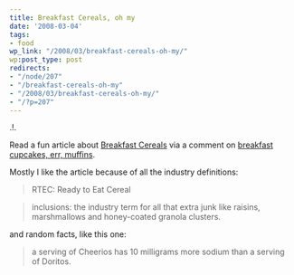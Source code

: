 ```yaml
---
title: Breakfast Cereals, oh my
date: '2008-03-04'
tags:
- food
wp_link: "/2008/03/breakfast-cereals-oh-my/"
wp:post_type: post
redirects:
- "/node/207"
- "/breakfast-cereals-oh-my"
- "/2008/03/breakfast-cereals-oh-my/"
- "/?p=207"
---
```


.!.

Read a fun article about [Breakfast Cereals](http://www.salon.com/mwt/food/eat_drink/2007/10/03/breakfast_cereal/) via a comment on [breakfast cupcakes, err, muffins](http://www.megnut.com/2007/10/are-they-breakfast-cupcakes#comment-3498).

Mostly I like the article because of all the industry definitions:

>

> RTEC: Ready to Eat Cereal

> inclusions: the industry term for all that extra junk like raisins, marshmallows and honey-coated granola clusters.

and random facts, like this one:

>

> a serving of Cheerios has 10 milligrams more sodium than a serving of Doritos.
